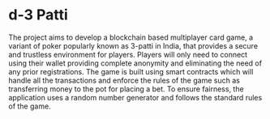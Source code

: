 # d-3 Patti

The project aims to develop a blockchain based multiplayer card game, a variant of poker popularly known as 3-patti in India, that provides a secure and trustless environment for players.
Players will only need to connect using their wallet providing complete anonymity and eliminating the need of any prior registrations. The game is built using smart contracts which will handle all the transactions and enforce the rules of the game such as transferring money to the pot for placing a bet. To ensure fairness, the application uses a random number generator and follows the standard rules of the game.
